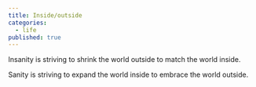 ```yaml
---
title: Inside/outside
categories:
  - life
published: true
---
```


Insanity
is striving to shrink
the world outside
to match the world
inside.

Sanity
is striving to expand
the world inside
to embrace
the world
outside.
